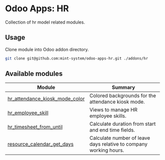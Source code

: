 # Odoo Apps: HR

Collection of hr model related modules.

## Usage

Clone module into Odoo addon directory.

```bash
git clone git@github.com:mint-system/odoo-apps-hr.git ./addons/hr
```

## Available modules

| Module | Summary |
| --- | --- |
| [hr_attendance_kiosk_mode_color](hr_attendance_kiosk_mode_color) |         Colored backgrounds for the attendance kiosk mode. |
| [hr_employee_skill](hr_employee_skill) |         Views to manage HR employee skills. |
| [hr_timesheet_from_until](hr_timesheet_from_until) |         Calculate duration from start and end time fields. |
| [resource_calendar_get_days](resource_calendar_get_days) |         Calculate number of leave days relative to company working hours. |
